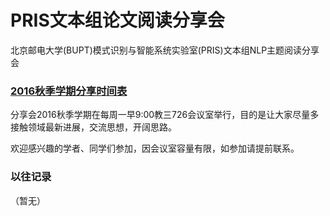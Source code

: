 PRIS文本组论文阅读分享会
============

北京邮电大学(BUPT)模式识别与智能系统实验室(PRIS)文本组NLP主题阅读分享会

### [2016秋季学期分享时间表](https://github.com/PRIS-BUPT/NLP-Reading-Group/Fall-2016-Reading-Schedule.md)

分享会2016秋季学期在每周一早9:00教三726会议室举行，目的是让大家尽量多接触领域最新进展，交流思想，开阔思路。

欢迎感兴趣的学者、同学们参加，因会议室容量有限，如参加请提前联系。


### 以往记录
（暂无）